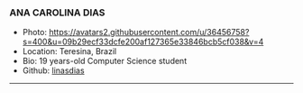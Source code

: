 ### ANA CAROLINA DIAS
- Photo: https://avatars2.githubusercontent.com/u/36456758?s=400&u=09b29ecf33dcfe200af127365e33846bcb5cf038&v=4
- Location: Teresina, Brazil
- Bio: 19 years-old Computer Science student
- Github: [linasdias](https://github.com/linasdias)
***

